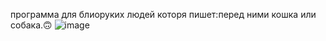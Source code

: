 программа для блиоруких людей которя пишет:перед ними кошка или собака.🙃
![image](https://github.com/alexish5832/something/assets/144606285/70f67c1f-b3a9-496b-a648-37d1e0f399de)
